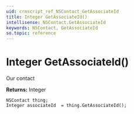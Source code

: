 ```yaml
---
uid: crmscript_ref_NSContact_GetAssociateId
title: Integer GetAssociateId()
intellisense: NSContact.GetAssociateId
keywords: NSContact, GetAssociateId
so.topic: reference
---
```


# Integer GetAssociateId()

Our contact

**Returns:** Integer

```crmscript
NSContact thing;
Integer associateId  = thing.GetAssociateId();
```

